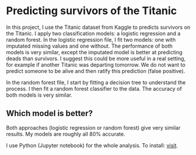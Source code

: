 # Predicting survivors of the Titanic

In this project, I use the Titanic dataset from Kaggle to predicts survivors on the Titanic. I apply two classification models: a logistic regression and a random forest. In the logistic regression file, I fit two models: one with imputated missing values and one without. The performance of both models is very similar, except the imputated model is better at predicting deads than survivors. I suggest this could be more useful in a real setting, for example if another Titanic was departing tomorrow. We do not want to predict someone to be alive and then ratify this prediction (false positive).

In the random forest file, I start by fitting a decision tree to understand the process. I then fit a random forest classifier to the data. The accuracy of both models is very similar.

## Which model is better?

Both approaches (logistic regression or random forest) give very similar results. My models are roughly all 80% accurate.

I use Python (Jupyter notebook) for the whole analysis. To install: <a href="https://jupyter.readthedocs.io/en/latest/install.html">visit</a>.
